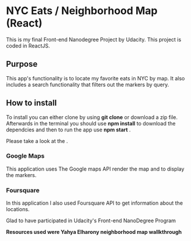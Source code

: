 # NYC Eats / Neighborhood Map (React)
 
This is my final Front-end Nanodegree Project by Udacity. This project is coded in ReactJS.

## Purpose ##

This app's functionality is to locate my favorite eats in NYC by map. It also includes a search functionality that filters out the markers by query. 

## How to install ##

To install you can either clone by using **git clone** or download a zip file. Afterwards in the terminal you should use **npm install** to download the dependcies and then to run the app use **npm start** .

Please take a look at the []().

### Google Maps

This application uses The Google maps API render the map and to display the markers.

### Foursquare

In this application I also used Foursquare API to get information about the locations.


Glad to have participated in Udacity's Front-end NanoDegree Program


**Resources used were Yahya Elharony neighborhood map wallkthrough** 

